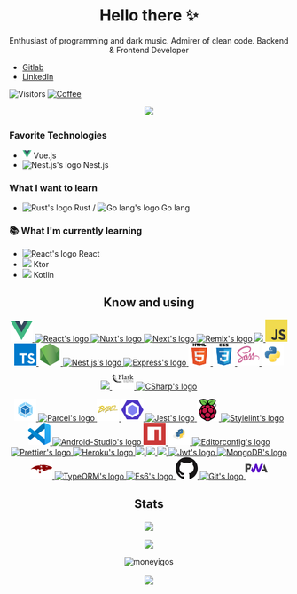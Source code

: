 <h1 align="center">Hello there ✨</h1>

<p align="center">
  Enthusiast of programming and dark music. Admirer of clean code. Backend & Frontend Developer

- [Gitlab](https://gitlab.com/Mnigos)
- [LinkedIn](https://www.linkedin.com/in/igor-makowski-b30684206)

![Visitors](https://komarev.com/ghpvc/?username=MoneyIgos) [![Coffee](https://badgen.net/badge/Buy%20Me/A%20Coffee/purple?icon=kofi)](https://www.buymeacoffee.com/mnigos)

</p>

<p align="center">
    <img src="https://github-profile-trophy.vercel.app/?username=Mnigos&theme=onedark">
</p>

### Favorite Technologies

- <img width="16" src="https://raw.githubusercontent.com/github/explore/master/topics/vue/vue.png" alt="Vue's logo" /> Vue.js
- <img width="16" src="https://seeklogo.com/images/N/nestjs-logo-09342F76C0-seeklogo.com.png" alt="Nest.js's logo" /> Nest.js

### What I want to learn

- <img src="https://external-content.duckduckgo.com/iu/?u=http%3A%2F%2Frust-lang.org%2Flogos%2Frust-logo-512x512-blk.png&f=1&nofb=1" width="16" alt="Rust's logo"/> Rust / <img src="https://upload.wikimedia.org/wikipedia/commons/thumb/0/05/Go_Logo_Blue.svg/1200px-Go_Logo_Blue.svg.png" width="24" alt="Go lang's logo" /> Go lang

### 📚 What I'm currently learning

- <img src="https://sujanbyanjankar.com.np/wp-content/uploads/2019/01/React.js_logo-512.png" width="16" alt="React's logo" /> React
- <img src="https://external-content.duckduckgo.com/iu/?u=https%3A%2F%2Fwww.scottbrady91.com%2Fimg%2Flogos%2Fktor.png&f=1&nofb=1" width="16"/> Ktor
- <img src="https://external-content.duckduckgo.com/iu/?u=https%3A%2F%2Fapppresser.com%2Fwp-content%2Fuploads%2Fbb-plugin%2Fcache%2Fkotlin-logo-square.png&f=1&nofb=1" width="16"/> Kotlin

<h2 align="center">Know and using</h2>

<p align="center">
  <a title="Vue" href="http://vuejs.org/">
      <img width="40" src="https://raw.githubusercontent.com/github/explore/master/topics/vue/vue.png" alt="Vue's logo" />
  </a>

  <a title="React" href="https://reactjs.org/">
  <img src="https://sujanbyanjankar.com.np/wp-content/uploads/2019/01/React.js_logo-512.png" width="40" alt="React's logo" />
  </a>

  <a title="Nuxt" href="https://nuxtjs.org/">
      <img width="40" src="https://avatars3.githubusercontent.com/u/23360933?s=280&v=4" alt="Nuxt's logo" />
  </a>

  <a title="Next" href="https://nextjs.org/">
    <img width="40" src="https://cdn.worldvectorlogo.com/logos/nextjs-3.svg" alt="Next's logo" />
  </a>

  <a title="Remix" href="https://remix.run">
    <img width="40" src="https://blog.remix.run/build/media/r-yellow.dfa19c5e.png" alt="Remix's logo" />
  </a>

  <a title="Vuetify" href="https://vuetifyjs.com">
    <img height="40" src ="https://seeklogo.com/images/V/vuetify-logo-3BCF73C928-seeklogo.com.png" />
  </a>

  <a title="Javascript" href="https://developer.mozilla.org/en-US/docs/Web/JavaScript">
    <img width="40" src="https://raw.githubusercontent.com/github/explore/master/topics/javascript/javascript.png" alt="Javascript's logo" />
  </a>

  <a title="Typescript" href="https://www.typescriptlang.org/">
    <img width="40" src="https://raw.githubusercontent.com/github/explore/master/topics/typescript/typescript.png" alt="Typescript's logo" />
  </a>

  <a title="Nodejs" href="https://nodejs.org/">
    <img width="40" src="https://raw.githubusercontent.com/github/explore/master/topics/nodejs/nodejs.png" alt="Nodejs's logo" />
  </a>

  <a title="Nest.js" href="https://nestjs.com/">
    <img width="40" src="https://seeklogo.com/images/N/nestjs-logo-09342F76C0-seeklogo.com.png" alt="Nest.js's logo" />
  </a>

  <a title="Express" href="https://expressjs.com/">
     <img width="40" src="https://www.mindrops.com/images/expressJS.png" alt="Express's logo" />
  </a>

  <a title="Html" href="https://www.w3.org/html/">
      <img width="40" src="https://raw.githubusercontent.com/github/explore/master/topics/html/html.png" alt="Html's logo" />
  </a>

  <a title="Css" href="https://css-tricks.com/">
      <img width="40" src="https://raw.githubusercontent.com/github/explore/master/topics/css/css.png" alt="Css's logo" />
  </a>

  <a title="Sass" href="https://sass-lang.com/">
      <img width="40" src="https://raw.githubusercontent.com/github/explore/master/topics/sass/sass.png" alt="Sass's logo" />
  </a>

  <a title="Python" href="https://www.python.org/">
    <img width="40" src="https://raw.githubusercontent.com/github/explore/master/topics/python/python.png" alt="Python's logo" />
  </a>

  <a title="Kotlin" href="https://kotlinlang.org/">
    <img width="40" src="https://external-content.duckduckgo.com/iu/?u=https%3A%2F%2Fapppresser.com%2Fwp-content%2Fuploads%2Fbb-plugin%2Fcache%2Fkotlin-logo-square.png&f=1&nofb=1"
  </a>

  <a title="Flask" href="https://flask.palletsprojects.com/">
    <img width="40" src="https://raw.githubusercontent.com/github/explore/master/topics/flask/flask.png" alt="Flask's logo" />
  </a>

  <a title="CSharp" href="http://www.cplusplus.com/">
    <img width="40" src="https://external-content.duckduckgo.com/iu/?u=https%3A%2F%2Fberkarat.com%2Fwp-content%2Fuploads%2F2018%2F10%2Fc-logo.png&f=1&nofb=1" alt="CSharp's logo" />
  </a>
</p>

<p align="center">
<a title="Webpack" href="https://webpack.js.org/">
    <img width="40" src="https://raw.githubusercontent.com/github/explore/master/topics/webpack/webpack.png" alt="Webpack's logo" />
</a>

<a title="Parcel" href="https://parceljs.org/">
    <img height="40" src="https://www.pngkit.com/png/full/516-5165803_package-icon-3d-png-parcel-js.png" alt="Parcel's logo" />
</a>

<a title="Babel" href="https://babeljs.io/">
    <img width="40" src="https://raw.githubusercontent.com/github/explore/master/topics/babel/babel.png" alt="Babel's logo" />
</a>

<a title="Eslint" href="https://eslint.org/">
    <img width="40" src="https://raw.githubusercontent.com/github/explore/master/topics/eslint/eslint.png" alt="Eslint's logo" />
</a>

<a title="Jest" href="https://jestjs.io/">
    <img height="40" src="https://seeklogo.com/images/J/jest-logo-F9901EBBF7-seeklogo.com.png" alt="Jest's logo" />
</a>

<a title="Raspberry-pi" href="https://www.raspberrypi.org/">
    <img width="40" src="https://raw.githubusercontent.com/github/explore/master/topics/raspberry-pi/raspberry-pi.png" alt="Raspberry-pi's logo" />
</a>
<a title="Stylelint" href="https://stylelint.io/">
    <img width="40" src="https://cdn.worldvectorlogo.com/logos/stylelint.svg" alt="Stylelint's logo" />
</a>

<a title="Visual-studio-code" href="https://code.visualstudio.com/">
    <img width="40" src="https://raw.githubusercontent.com/github/explore/master/topics/visual-studio-code/visual-studio-code.png" alt="Visual-studio-code's logo" />
</a>
<a tltle="Android-Studio" href="https://developer.android.com">
  <img width="40" src="https://external-content.duckduckgo.com/iu/?u=https%3A%2F%2Fappjoy.org%2Fwp-content%2Fuploads%2F2016%2F05%2FAndroid-Studio-Logo.png&f=1&nofb=1" alt="Android-Studio's logo" />
</a>

<a title="Npm" href="https://www.npmjs.com/">
    <img width="40" src="https://raw.githubusercontent.com/github/explore/master/topics/npm/npm.png" alt="Npm's logo" />
</a>

<a title="Pip" href="https://pypi.org/project/pip/">
    <img width="40" src="https://raw.githubusercontent.com/github/explore/master/topics/pip/pip.png" alt="Pip's logo" />
</a>
<a title="Editorconfig" href="https://editorconfig.org/">
    <img width="40" src="https://panic.com/blog/wp-content/uploads/2015/02/edcon_color_transbg2.png" alt="Editorconfig's logo" />
</a>

<a title="Prettier" href="https://prettier.io/">
    <img width="40" src="https://avatars2.githubusercontent.com/u/25822731?s=400&v=4" alt="Prettier's logo" />
</a>

<a title="Heroku" href="https://heroku.com/">
    <img height="40" src="https://www.nicepng.com/png/full/223-2233246_heroku-logo-salesforce-heroku.png" alt="Heroku's logo" />
</a>

<a title="Netlify" href="https://www.netlify.com/">
    <img width="40" src="https://www.netlify.com/img/press/logos/logomark.png" />
<a/>

<a title="Vercel" href="https://vercel.com">
    <img width="40" src="https://www.svgrepo.com/show/327408/logo-vercel.svg" />
</a>

<a title="Railway" href="https://railway.app">
    <img width="40" src="https://railway.app/brand/logo-dark.svg" />
</a>

<a title="Jwt" href="https://jwt.io/">
    <img width="40" src="https://jwt.io/img/pic_logo.svg" alt="Jwt's logo" />
</a>

<a title="Mongodb" href="https://www.mongodb.com/">
    <img width="40" src="https://external-content.duckduckgo.com/iu/?u=https%3A%2F%2Fcms-assets.tutsplus.com%2Fuploads%2Fusers%2F1116%2Fposts%2F24835%2Fpreview_image%2Fmongodb-logo.png&f=1&nofb=1" alt="MongoDB's logo" />
</a>

<a title="Mongoose" href="https://mongoosejs.com/">
    <img width="40" src="https://raw.githubusercontent.com/github/explore/master/topics/mongoose/mongoose.png" alt="Mongoose's logo" />
</a>
  
<a title="TypeORM" href="https://typeorm.io/#/">
  <img width="40" src="https://avatars.githubusercontent.com/u/20165699?s=200&v=4" alt="TypeORM's logo" />
</a>

<a title="Es6" href="https://developer.mozilla.org/en-US/docs/Web/JavaScript">
  <img width="40" src="https://external-content.duckduckgo.com/iu/?u=https%3A%2F%2Ffrontendmasters.com%2Fassets%2Fes6-logo-300x300.png&f=1&nofb=1" alt="Es6's logo" />
</a>

<a title="Github" href="https://github.com">
    <img width="40" src="https://raw.githubusercontent.com/github/explore/master/topics/github/github.png" alt="Github's logo" />
</a>

<a title="Git" href="https://git-scm.com/">
  <img width="40" src="https://www.vectorlogo.zone/logos/git-scm/git-scm-icon.svg" alt="Git's logo" />
</a>

<a title="Pwa" href="https://web.dev/progressive-web-apps/">
    <img width="40" src="https://raw.githubusercontent.com/github/explore/master/topics/pwa/pwa.png" alt="Pwa's logo" />
</a>
</p>

<h2 align="center">Stats</h2>

<p align="center">
  <img align="center" src="https://github-readme-stats.vercel.app/api/top-langs/?username=Mnigos&layout=compact&theme=tokyonight" />
</p>
<p align="center">
  <img align="center" src="https://github-readme-stats.vercel.app/api?username=Mnigos&count_private=true&show_icons=true&theme=tokyonight" />
</p>
<p align="center"><img align="center" src="https://github-readme-streak-stats.herokuapp.com/?user=Mnigos&theme=tokyonight" alt="moneyigos" /></p>
<p align="center">
  <img align="center" src="https://github-readme-stats.vercel.app/api/wakatime?username=MoneyIgos&layout=compact&theme=tokyonight" />
</p>
